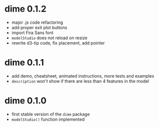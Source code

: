 # dime 0.1.2
* major .js code refactoring
* add proper exit plot buttons
* import Fira Sans font
* `modelStudio` does not reload on resize
* rewrite d3-tip code, fix placement, add pointer

# dime 0.1.1
* add demo, cheatsheet, animated instructions, more tests and examples
* `description` won't show if there are less than 4 features in the model

# dime 0.1.0
* first stable version of the `dime` package
* `modelStudio()` function implemented
